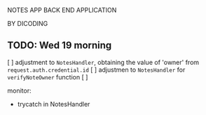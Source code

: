 NOTES APP BACK END APPLICATION

BY DICODING

## TODO: Wed 19 morning

[ ] adjustment to <code>NotesHandler</code>, obtaining the value of 'owner' from <code>request.auth.credential.id</code>
[ ] adjustmen to <code>NotesHandler</code> for <code>verifyNoteOwner</code> function
[ ]

monitor:

- trycatch in NotesHandler
